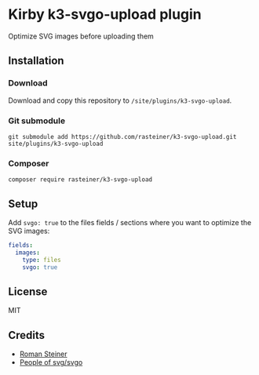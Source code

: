 # Kirby k3-svgo-upload plugin

Optimize SVG images before uploading them

## Installation

### Download

Download and copy this repository to `/site/plugins/k3-svgo-upload`.

### Git submodule

```
git submodule add https://github.com/rasteiner/k3-svgo-upload.git site/plugins/k3-svgo-upload
```

### Composer

```
composer require rasteiner/k3-svgo-upload
```

## Setup

Add `svgo: true` to the files fields / sections where you want to optimize the SVG images:

```yml
fields:
  images:
    type: files
    svgo: true
```

## License

MIT

## Credits

- [Roman Steiner](https://getkirby.com/plugins/rasteiner)
- [People of svg/svgo](https://github.com/svg/svgo)
